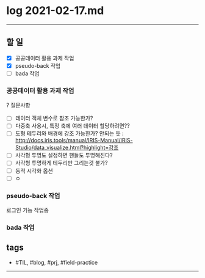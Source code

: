 # log 2021-02-17.md

--------------------------

## 할 일

- [x] 공공데이터 활용 과제 작업
- [x] pseudo-back 작업
- [ ] bada 작업

### 공공데이터 활용 과제 작업

? 질문사항
- [ ] 데이터 객체 변수로 참조 가능한가?
- [ ] 다중축 사용시, 특정 축에 여러 데이터 할당하려면??
- [ ] 도형 테두리와 배경에 강조 가능한가? 안되는 듯 : http://docs.iris.tools/manual/IRIS-Manual/IRIS-Studio/data_visualize.html?highlight=강조 
- [ ] 사각형 투명도 설정하면 핸들도 투명해진다?
- [ ] 사각형 투명하게 테두리만 그리는것 불가?
- [ ] 동적 시각화 옵션
- [ ] ㅇ

### pseudo-back 작업

로그인 기능 작업중


### bada 작업




## tags
- \#TIL, \#blog, \#prj, \#field-practice

--------------------------

